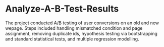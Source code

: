 # Analyze-A-B-Test-Results
The project conducted A/B testing of user conversions on an old and new wepage.  Steps included handling mismatched condition and page assignment, removing duplicate ids, hypothesis testing via bootstrapping and standard statistical tests, and multiple regression modelling.
